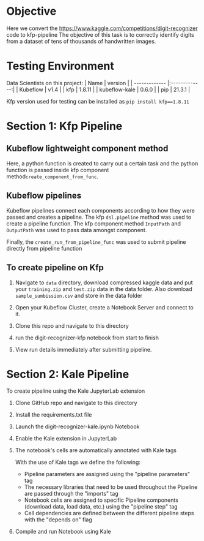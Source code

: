 # Objective
Here we convert the https://www.kaggle.com/competitions/digit-recognizer code to kfp-pipeline 
The objective of this task is to correctly identify digits from a dataset of tens of thousands of handwritten images.

# Testing Environment
Data Scientists on this project:
| Name        | version           | 
| ------------- |:-------------:|
| Kubeflow      | v1.4   |
| kfp           | 1.8.11 |
| kubeflow-kale | 0.6.0  |
| pip           | 21.3.1 |


Kfp version used for testing can be installed as `pip install kfp==1.8.11`  

# Section 1: Kfp Pipeline

## Kubeflow lightweight component method
Here, a python function is created to carry out a certain task and the python function is passed inside kfp component method`create_component_from_func`. 


## Kubeflow pipelines
Kubeflow pipelines connect each components according to how they were passed and creates a pipeline. The kfp `dsl.pipeline` method was used to create a pipeline function. The kfp component method `InputPath` and `OutputPath` was used to pass data amongst component. 

Finally, the  `create_run_from_pipeline_func` was used to submit pipeline directly from pipeline function

## To create pipeline on Kfp
1. Navigate to `data` directory, download compressed kaggle data and put your `training.zip` and `test.zip` data in the data folder.
   Also download `sample_sumbission.csv` and store in the data folder 
   
2. Open your Kubeflow Cluster, create a Notebook Server and connect to it.

3. Clone this repo and navigate to this directory

4. run the digit-recognizer-kfp notebook from start to finish

5. View run details immediately after submitting pipeline.


# Section 2: Kale Pipeline

To create pipeline using the Kale JupyterLab extension


1. Clone GitHub repo and navigate to this directory

2. Install the requirements.txt file

3. Launch the digit-recognizer-kale.ipynb Notebook

4. Enable the Kale extension in JupyterLab   

5. The notebook's cells are automatically annotated with Kale tags

   With the use of Kale tags we define the following:

   * Pipeline parameters are assigned using the "pipeline parameters" tag
   * The necessary libraries that need to be used throughout the Pipeline are passed through the "imports" tag
   * Notebook cells are assigned to specific Pipeline components (download data, load data, etc.) using the "pipeline step" tag
   * Cell dependencies are defined between the different pipeline steps with the "depends on" flag

6. Compile and run Notebook using Kale

